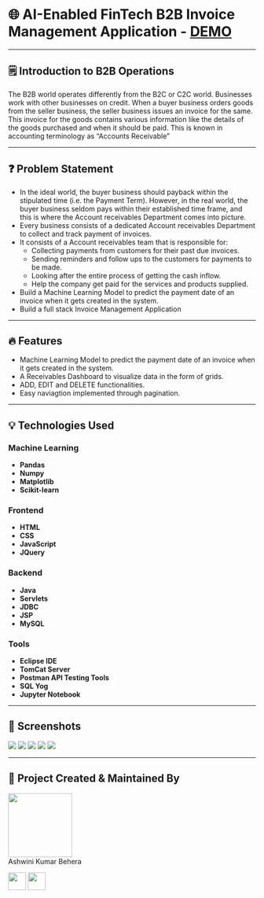 # 🌐 AI-Enabled FinTech B2B Invoice Management Application - [DEMO](https://drive.google.com/file/d/1ma4deNGn0aF4oW27GTSH0jssG5VfT-LU/view?usp=sharing)


---



## 🗒️ Introduction to B2B Operations

The B2B world operates differently from the B2C or C2C world. Businesses work with other businesses on credit. When a buyer business orders goods from the seller business, the seller business issues an invoice for the same. This invoice for the goods contains various information like the details of the goods purchased and when it should be paid. This is known in accounting terminology as “Accounts Receivable”

---
## ❓ Problem Statement

- In the ideal world, the buyer business should payback within the stipulated time (i.e. the Payment Term). However, in the real world, the buyer business seldom pays within their established time frame, and this is where the Account receivables Department comes into picture.
- Every business consists of a dedicated Account receivables Department to collect and track payment of invoices.
- It consists of a Account receivables team that is responsible for:
    - Collecting payments from customers for their past due invoices.
    - Sending reminders and follow ups to the customers for payments to be made.
    - Looking after the entire process of getting the cash inflow.
    - Help the company get paid for the services and products supplied.
- Build a Machine Learning Model to predict the payment date of an invoice when it gets created in the system.
- Build a full stack Invoice Management Application

---


## :fire: Features

- Machine Learning Model to predict the payment date of an invoice when it gets created in the system.
- A Receivables Dashboard to visualize data in the form of grids.
- ADD, EDIT and DELETE functionalities.
- Easy naviagtion implemented through pagination.

---

## :bulb: Technologies Used

### Machine Learning

- **Pandas**
- **Numpy**
- **Matplotlib**
- **Scikit-learn**

### Frontend

- **HTML**
- **CSS**
- **JavaScript**
- **JQuery**

### Backend

- **Java**
- **Servlets**
- **JDBC**
- **JSP**
- **MySQL**

### Tools

- **Eclipse IDE**
- **TomCat Server**
- **Postman API Testing Tools**
- **SQL Yog**
- **Jupyter Notebook**



---
## :iphone: Screenshots



<img src="HRC40516W-front_end/HRC-png/ADD_UI.png"/>
<img src="HRC40516W-front_end/HRC-png/Advance_search_UI.png"/>
<img src="HRC40516W-front_end/HRC-png/Analytics_view_UI.png"/>
<img src="HRC40516W-front_end/HRC-png/DELETE_UI.png"/>
<img src="EDIT_UI.png">

---

## :man: Project Created & Maintained By

<img src = "HRC40516W-front_end/HRC-png/profile.jpg"  height="130" alt=""> <br>Ashwini Kumar Behera
<p>
<a href = "https://github.com/Kumar2390"><img src = "http://www.iconninja.com/files/241/825/211/round-collaboration-social-github-code-circle-network-icon.svg" width="36" height = "36"/></a>
<a href = "https://www.linkedin.com/in/ashwini-kumar-behera-14a9a4215/">
<img src = "http://www.iconninja.com/files/863/607/751/network-linkedin-social-connection-circular-circle-media-icon.svg" width="36" height="36"/>
</a>
</p>
